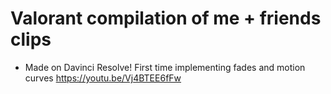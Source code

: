 # Valorant compilation of me + friends clips
- Made on Davinci Resolve! First time implementing fades and motion curves
https://youtu.be/Vj4BTEE6fFw

